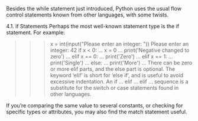 Besides the while statement just introduced, Python uses the usual flow control statements known from other languages, with some twists.

4.1. if Statements
Perhaps the most well-known statement type is the if statement. For example:

>>>
>>> x = int(input("Please enter an integer: "))
Please enter an integer: 42
>>> if x < 0:
...     x = 0
...     print('Negative changed to zero')
... elif x == 0:
...     print('Zero')
... elif x == 1:
...     print('Single')
... else:
...     print('More')
...
There can be zero or more elif parts, and the else part is optional. The keyword ‘elif’ is short for ‘else if’, and is useful to 
avoid excessive indentation. An if … elif … elif … sequence is a substitute for the switch or case statements found in other languages.

If you’re comparing the same value to several constants, or checking for specific types or attributes, you may also find the match statement useful.
